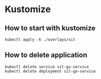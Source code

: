 # Kustomize

## How to start with kustomize
```
kubectl apply -k ./overlays/sit
```

## How to delete application
```
kubectl delete service sit-go-service
kubectl delete deployment sit-go-service
```

